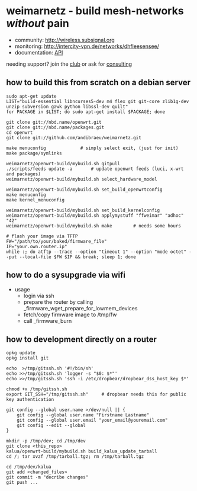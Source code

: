 weimarnetz - build mesh-networks _without_ pain
==========================================

* community: http://wireless.subsignal.org
* monitoring: http://intercity-vpn.de/networks/dhfleesensee/
* documentation: [API](http://wireless.subsignal.org/index.php?title=Firmware-Dokumentation_API)

needing support?
join the [club](http://blog.maschinenraum.tk) or ask for [consulting](http://bittorf-wireless.de)


how to build this from scratch on a debian server
-------------------------------------------------

	sudo apt-get update
	LIST="build-essential libncurses5-dev m4 flex git git-core zlib1g-dev unzip subversion gawk python libssl-dev quilt"
	for PACKAGE in $LIST; do sudo apt-get install $PACKAGE; done
	
	git clone git://nbd.name/openwrt.git
	git clone git://nbd.name/packages.git
	cd openwrt
	git clone git://github.com/andibraeu/weimarnetz.git
	
	make menuconfig				# simply select exit, (just for init)
	make package/symlinks
	
	weimarnetz/openwrt-build/mybuild.sh gitpull
	./scripts/feeds update -a		# update openwrt feeds (luci, x-wrt and packages) 
	weimarnetz/openwrt-build/mybuild.sh select_hardware_model

	weimarnetz/openwrt-build/mybuild.sh set_build_openwrtconfig
	make menuconfig
	make kernel_menuconfig

	weimarnetz/openwrt-build/mybuild.sh set_build_kernelconfig
	weimarnetz/openwrt-build/mybuild.sh applymystuff "ffweimar" "adhoc" "42"
	weimarnetz/openwrt-build/mybuild.sh make 		# needs some hours
	
	# flash your image via TFTP
	FW="/path/to/your/baked/firmware_file"
	IP="your.own.router.ip"
	while :; do atftp --trace --option "timeout 1" --option "mode octet" --put --local-file $FW $IP && break; sleep 1; done


how to do a sysupgrade via wifi
---------------------------------

* usage
    * login via ssh
    * prepare the router by calling _firmware_wget_prepare_for_lowmem_devices
    * fetch/copy firmware image to /tmp/fw
    * call _firmware_burn 

how to development directly on a router
------------------------------------------

	opkg update
	opkg install git

	echo  >/tmp/gitssh.sh '#!/bin/sh'
	echo >>/tmp/gitssh.sh 'logger -s "$0: $*"'
	echo >>/tmp/gitssh.sh 'ssh -i /etc/dropbear/dropbear_dss_host_key $*'

	chmod +x /tmp/gitssh.sh
	export GIT_SSH="/tmp/gitssh.sh"		# dropbear needs this for public key authentication

	git config --global user.name >/dev/null || {
		git config --global user.name "Firstname Lastname"
		git config --global user.email "your_email@youremail.com"
		git config --edit --global
	}

	mkdir -p /tmp/dev; cd /tmp/dev
	git clone <this_repo>
	kalua/openwrt-build/mybuild.sh build_kalua_update_tarball
	cd /; tar xvzf /tmp/tarball.tgz; rm /tmp/tarball.tgz

	cd /tmp/dev/kalua
	git add <changed_files>
	git commit -m "decribe changes"
	git push ...

